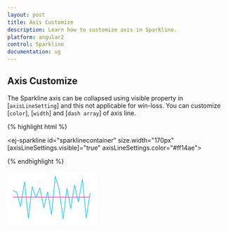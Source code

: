 ```yaml
---
layout: post
title: Axis Customize
description: Learn how to customize axis in Sparkline.
platform: angular2
control: Sparkline
documentation: ug
---
```


## Axis Customize 

The Sparkline axis can be collapsed using visible property in [`axisLineSetting`] and this not applicable for win-loss. You can customize [`color`], [`width`] and [`dash array`] of axis line.

 {% highlight html %}
 
<ej-sparkline id="sparklinecontainer" size.width="170px" [axisLineSettings.visible]="true" axisLineSettings.color="#ff14ae">    

</ej-sparkline>

{% endhighlight %}

![](Axis-Customize_images/Axis-Customize_img1.png)